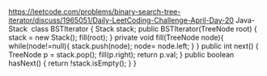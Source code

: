 https://leetcode.com/problems/binary-search-tree-iterator/discuss/1965051/Daily-LeetCoding-Challenge-April-Day-20
Java-Stack
​
class BSTIterator {
Stack<TreeNode> stack;
public BSTIterator(TreeNode root) {
stack = new Stack<TreeNode>();
fill(root);
}
private void fill(TreeNode node){
while(node!=null){
stack.push(node);
node= node.left;
}
}
public int next() {
TreeNode p = stack.pop();
fill(p.right);
return p.val;
}
public boolean hasNext() {
return !stack.isEmpty();
}
}